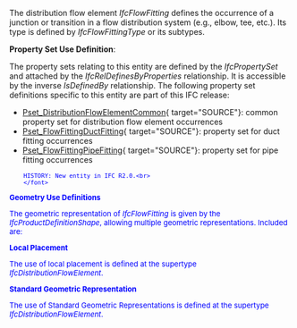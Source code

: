 The distribution flow element _IfcFlowFitting_ defines the occurrence of a junction or transition in a flow distribution system (e.g., elbow, tee, etc.). Its type is defined by _IfcFlowFittingType_ or its subtypes.

****Property Set Use Definition****:

The property sets relating to this entity are defined by the _IfcPropertySet_ and attached by the _IfcRelDefinesByProperties_ relationship. It is accessible by the inverse _IsDefinedBy_ relationship. The following property set definitions specific to this entity are part of this IFC release:

* [Pset_DistributionFlowElementCommon](../../psd/IfcSharedBldgServiceElements/Pset_DistributionFlowElementCommon.xml){ target="SOURCE"}: common property set for distribution flow element occurrences 
* [Pset_FlowFittingDuctFitting](../../psd/IfcSharedBldgServiceElements/Pset_FlowFittingDuctFitting.xml){ target="SOURCE"}: property set for duct fitting occurrences 
* [Pset_FlowFittingPipeFitting](../../psd/IfcSharedBldgServiceElements/Pset_FlowFittingPipeFitting.xml){ target="SOURCE"}: property set for pipe fitting occurrences 

> <font color="#0000ff" size="-1">
    	HISTORY: New entity in IFC R2.0.<br>
    	</font>

**Geometry Use Definitions**

The geometric representation of _IfcFlowFitting_ is given by the _IfcProductDefinitionShape_, allowing multiple geometric representations. Included are:

**Local Placement**

The use of local placement is defined at the supertype _IfcDistributionFlowElement_.

**Standard Geometric Representation**

The use of Standard Geometric Representations is defined at the supertype _IfcDistributionFlowElement_.